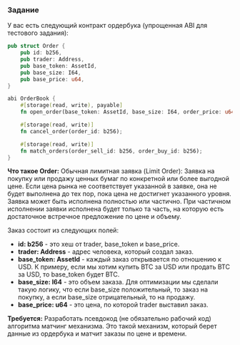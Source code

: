 ### Задание

У вас есть следующий контракт ордербука (упрощенная ABI для тестового задания):

```rust
pub struct Order {
    pub id: b256, 
    pub trader: Address,
    pub base_token: AssetId,
    pub base_size: I64,
    pub base_price: u64,
}

abi OrderBook {
    #[storage(read, write), payable]
    fn open_order(base_token: AssetId, base_size: I64, order_price: u64) -> b256;

    #[storage(read, write)]
    fn cancel_order(order_id: b256);

    #[storage(read, write)]
    fn match_orders(order_sell_id: b256, order_buy_id: b256);
}
```

**Что такое Order:**
Обычная лимитная заявка (Limit Order): Заявка на покупку или продажу ценных бумаг по конкретной или более выгодной цене. Если цена рынка не соответствует указанной в заявке, она не будет выполнена до тех пор, пока цена не достигнет указанного уровня. Заявка может быть исполнена полностью или частично. При частичном исполнении заявки исполнена будет только та часть, на которую есть достаточное встречное предложение по цене и объему.

Заказ состоит из следующих полей:
- **id: b256** - это хеш от trader, base_token и base_price.
- **trader: Address** - адрес человека, который создал заказ.
- **base_token: AssetId** - каждый заказ открывается по отношению к USD. К примеру, если мы хотим купить BTC за USD или продать BTC за USD, то base_token будет BTC.
- **base_size: I64** - это объем заказа. Для оптимизации мы сделали такую логику, что если base_size положительный, то заказ на покупку, а если base_size отрицательный, то на продажу.
- **base_price: u64** - это цена, по которой trader выставил заказ.

**Требуется:**
Разработать псевдокод (не обязательно рабочий код) алгоритма матчинг механизма. Это такой механизм, который берет данные из ордербука и матчит заказы по цене и времени.
